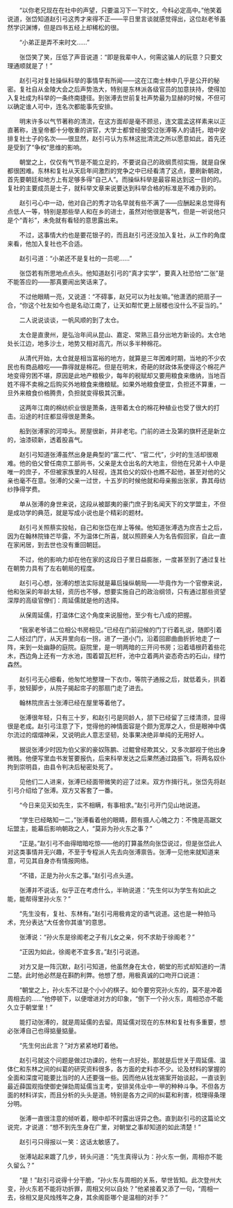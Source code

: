 　　“以你老兄现在在社中的声望，只要温习下一下时文，今科必定高中。”他笑着说道，张岱知道赵引弓这秀才来得不正——平日里言谈就感觉得出，这位赵老爷虽然学识渊博，但是四书五经上却稀松的很。

　　“小弟正是弄不来时文……”

　　张岱笑了笑，压低了声音说道：“即是我辈中人，何需这骗人的玩意？只要文理通顺就是了！”

　　赵引弓对复社操纵科举的事情早有所闻——这在江南士林中几乎是公开的秘密。复社自从金陵大会之后声势浩大，特别是东林派各级官员的加意扶持，使得加入复社成为科举的一条终南捷径。到张溥去世前复社声势最为显赫的时候，不但可以确定谁人可中，连名次都能事先安排。

　　明末许多以气节著称的清流，在这方面却是毫不顾忌，连文震孟这样素来以正直著称，连皇帝都十分敬重的讲官，大学士都曾经接受过张溥等人的请托，暗中安排复社士子的名次——很显然，赵引弓认为东林这批清流之所以愿意如此，首先还是受到了“争权”思维的影响。

　　朝堂之上，仅仅有气节是不能立足的，不要说自己的政纲贯彻实施，就是自保都很困难。东林和复社从天启年间激烈的党争之中已经看清了这点，要刷新朝政，首先要朝廷和地方上有足够多得“自己人”。而操纵科举是最容易达到这一目的的。复社的主要成员是士子，就科举文章来说要达到科举合格的标准是不难办到的。

　　赵引弓心中一动，他对自己的秀才功名早就有些不满了——应酬起来总觉得有点低人一等，特别是那些举人和在乡的进士，虽然对他很是客气，但是一听说他只是个“青衫”，未免就有看轻的意思露出来。

　　不过，这事情大约也是要花银子的，而且赵引弓还没加入复社，从工作的角度来看，他加入复社也不合适。

　　赵引弓道：“小弟还不是复社的一员呢……”

　　张岱若有所思地点点头。他知道赵引弓的“真才实学”，要真入社恐怕“二张”是不能答应的——那真要闹出笑话来了。

　　不过他眼睛一亮，又说道：“不碍事，赵兄可以为社友嘛。”他潇洒的把扇子一合，“你这个社友如今也是名动江南了，让天如帮忙更上层楼也没什么不妥当的。”

　　二人说说谈谈，一帆风顺的到了太仓。

　　太仓是直隶州，是弘治年间从昆山、嘉定、常熟三县分出地方新设的。太仓地处长江边，地多沙土，地势又相对高亢，所以多半种棉花。

　　从清代开始，太仓就是相当富裕的地方，就算是三年困难时期，当地的不少农民也有商品粮吃——靠得就是棉花。但是在明末，奇葩的财政体系使得这个棉花产地变得穷困不堪，原因是此地产粮极少，每年的税赋却又要用粮食来缴纳，当地百姓不得不卖棉之后购买外地粮食来缴粮赋。如果外地粮食便宜，负担还不算重，一旦外来粮食价格腾贵，负担就变得极其沉重。

　　这两年江南的棉纺织业很是萧条，连带着太仓的棉花种植业也受了很大的打击。沿途的村庄都显得很是萧条。

　　船到张溥家的河埠头。房屋很新，并非老宅。门前的进士及第的旗杆还是新立的，油漆硕新，透着股喜气。

　　赵引弓知道张溥虽然出身是典型的“富二代”、“官二代”，少时的生活却很艰难。他的伯父曾任南京工部尚书，父亲是太仓出名的大地主，但他在兄弟十人中是唯一的庶子，不但被家族里的人轻视，连其伯父的奴仆也瞧不起他，甚至对他的父亲也毫不在意。张溥的父亲一过世，十五岁的时候他就和母亲搬出张家，靠其母纺纱挣得学费。

　　单从张溥的身世来说，这段从被鄙夷的豪门庶子到名闻天下的文学盟主，不但是成功学的典范，就是写成小说也是个精彩的题材。

　　赵引弓关照蔡实投帖，自己和张岱在岸上等候。他知道张溥选为庶吉士之后，因为在翰林院锋芒毕露，不为温体仁所喜，就以照顾亲人为名告假回家，自此一直在家闲居，到去世也没有重回朝廷。

　　不过，他的影响力却在他在家的这段日子里日益膨胀，一度甚至到了通过复社在朝势力具有了左右朝局的程度。

　　赵引弓心想，张溥的想法实际就是幕后操纵朝局——毕竟作为一个官僚来说，他和张采的年龄太轻，资历也不够，想要实施自己的政治纲领，只有通过那些资望深厚的高级官僚们：周延儒就是他的选择。

　　从保周延儒，打温体仁这个角度来说服他，至少有七八成的把握。

　　“我家老爷请二位相公书房相见。”已经在门前迎候的门丁行着礼说，随即引着二人经过门厅，从天井里向右一拐，进了一道小门，沿着回廊曲曲折折地走了一阵，来到一处幽静的庭院。庭院里，是一明两暗的三开问书房；沿着墙根莳着些花木，西边角上还有一方水池，围着碧瓦栏杆，池中立着两片姿态奇古的石山，绿竹森然。

　　赵引弓无心细看，他匆忙地整理一下衣巾，等院子通报之后，就低着头，拱着手，放轻脚步，从院子揭起帘子的那扇门走了进去。

　　翰林院庶吉士张溥已经在屋里等着他了。

　　张溥很年轻，只有三十岁，和赵引弓是同龄人，颔下已经留了三缕清须，显得很是老成。赵引弓注意了下，觉得他的神情面容是个颇为宽厚之人，但是眼神中偶尔流过的熠熠神采，又说明此人意志坚韧，处事果决绝非单纯的无用好人。

　　据说张溥少时因为伯父家的豪奴陈鹏、过鲲曾经欺其父，又多次鄙视于他出身微贱。他便写里血书发誓要报仇，后来科举发达之后果然通过路振飞，将两名奴仆拘到崇明县，由县令判决后秘密处死了。

　　见他们二人进来，张溥已经面带微笑的迎了过来。双方作揖行礼，张岱先将赵引弓介绍给了张溥。双方又客套了一番。

　　“今日来见天如先生，实不相瞒，有事相求。”赵引弓开门见山地说道。

　　“学生已经略知一二，”张溥看着他的眼睛，颇有摄人心魄之力：不愧是高踞文坛盟主，能幕后影响朝政之人，“莫非为孙火东之事？”

　　“正是。”赵引弓不由得暗暗吃惊——他的打算虽然向张岱说过，但是张岱此人对这类事情并无兴趣，不至于专程派人先去向张溥禀告。张溥一见他来就知道来意，可见其自身亦有情报网络。

　　“不错，正是为孙火东之事。”赵引弓点头道。

　　张溥并不说话，似乎正在考虑什么，半晌说道：“先生何以为学生有如此之能，能帮得里孙火东？”

　　“先生没有，复社、东林有。”赵引弓用极肯定的语气说道。这也是一种拍马术，充分表达“大任舍你其谁”的意思。

　　张溥说：“孙火东是徐阁老之子有儿女之亲，何不求助于徐阁老？”

　　“正因为如此，徐阁老不宜多言。”赵引弓说道。

　　对方又是一阵沉默，赵引弓知道，他虽然身在太仓，朝堂的形式却知道的一清二楚。此时他必然是在斟酌利弊。他想了想，用极真诚的口吻开口说道：

　　“朝堂之上，孙火东不过是个小小的棋子。如今要穷究孙火东的，莫不是冲着周相去的……”他停顿下，以便增进对方的印象，“倒下一个孙火东，周相恐亦不能久立于朝堂里！”

　　能打动张溥的，就是周延儒的去留。周延儒对现在的东林和复社有多重要，想必张溥自己也得掂量掂量。

　　“先生何出此言？”对方紧紧地盯着他。

　　赵引弓就这个问题是做过功课的，他有一点好处，那就是后世关于周延儒、温体仁和东林之间的纠葛的研究资料很多，各方面的史料亦不少。论及材料的掌握的全面和深度可能要比当时的人还要强一些。因而他从钱龙锡案开始谈起，一直谈到最近薛国观指使御史弹劾周延儒当主考，安排吴伟业中一甲的种种斗争。不但各方面的材料详实，而且分析的头头是道。特别是各方之间的纠葛和利害，梳理得条理分明。

　　张溥一直很注意的倾听着，眼中却不时露出讶异之色。直到赵引弓的这篇论文说完，才说道：“想不到先生身在广里，对朝堂之事却知道的如此清楚！”

　　赵引弓只得报以一笑：这话太敏感了。

　　张溥站起来踱了几步，转头问道：“先生真得认为：孙火东一倒，周相亦不能久留么？”

　　“是！”赵引弓说得十分干脆，“孙火东与周相的关系，举世皆知。此次登州大变，孙火东若不能将功折罪，周相又何以自处？”他紧接着又添了一句，“周相一去，徐相又是风烛残年之身，其余阁臣哪个是温相的对手？”
